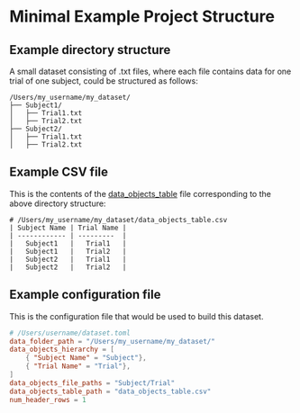 # Minimal Example Project Structure

## Example directory structure
A small dataset consisting of .txt files, where each file contains data for one trial of one subject, could be structured as follows:
```text
/Users/my_username/my_dataset/
├── Subject1/
│   ├── Trial1.txt
│   ├── Trial2.txt
├── Subject2/
│   ├── Trial1.txt
│   ├── Trial2.txt
```

## Example CSV file
This is the contents of the [data_objects_table](attributes.md/#data_objects_table_path) file corresponding to the above directory structure:
```text
# /Users/my_username/my_dataset/data_objects_table.csv
| Subject Name | Trial Name |
| ------------ | ---------  |
|   Subject1   |   Trial1   |
|   Subject1   |   Trial2   |
|   Subject2   |   Trial1   |
|   Subject2   |   Trial2   |
```

## Example configuration file
This is the configuration file that would be used to build this dataset.
```toml
# /Users/username/dataset.toml
data_folder_path = "/Users/my_username/my_dataset/"
data_objects_hierarchy = [
    { "Subject Name" = "Subject"},
    { "Trial Name" = "Trial"},
]
data_objects_file_paths = "Subject/Trial"
data_objects_table_path = "data_objects_table.csv"
num_header_rows = 1
```